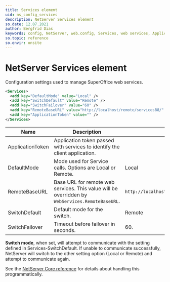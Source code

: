 ```yaml
---
title: Services element
uid: ns_config_services
description: NetServer Services element
so.date: 12.07.2021
author: Bergfrid Dias
keywords: config, NetServer, web.config, Services, web services, ApplicationToken, DefaultMode, RemoteBaseURL, SwitchDefault, SwitchFailover
so.topic: reference
so.envir: onsite
---
```


# NetServer Services element

Configuration settings used to manage SuperOffice web services.

```XML
<Services>
  <add key="DefaultMode" value="Local" />
  <add key="SwitchDefault" value="Remote" />
  <add key="SwitchFailover" value="60" />
  <add key="RemoteBaseURL" value="http://localhost/remote/services88/" />
  <add key="ApplicationToken" value="" />
</Services>
```

| Name | Description | Default |
|---|---|---|
| ApplicationToken | Application token passed with services to identify the client application. | |
| DefaultMode | Mode used for Service calls. Options are Local or Remote. | Local |
| RemoteBaseURL | Base URL for remote web services. This value will be overridden by `WebServices.RemoteBaseURL`. | `http://localhost/webs/SuperOffice.Web.Services` |
| SwitchDefault | Default mode for the switch. | Remote |
| SwitchFailover | Timeout before failover in seconds. | 60. |

**Switch mode**, when set, will attempt to communicate with the setting defined in Services-SwitchDefault. If unable to communicate successfully, NetServer will switch to the other setting option (Local or Remote) and attempt to communicate again.

See the [NetServer Core reference][1] for details about handling this programmatically.

<!-- Referenced links -->
[1]: <xref:SuperOffice.Configuration.ConfigFile.Services>

